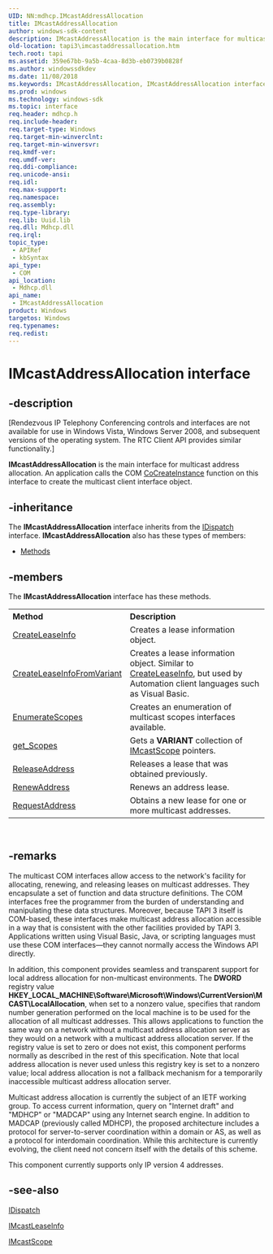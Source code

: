 ```yaml
---
UID: NN:mdhcp.IMcastAddressAllocation
title: IMcastAddressAllocation
author: windows-sdk-content
description: IMcastAddressAllocation is the main interface for multicast address allocation. An application calls the COM CoCreateInstance function on this interface to create the multicast client interface object.
old-location: tapi3\imcastaddressallocation.htm
tech.root: tapi
ms.assetid: 359e67bb-9a5b-4caa-8d3b-eb0739b0828f
ms.author: windowssdkdev
ms.date: 11/08/2018
ms.keywords: IMcastAddressAllocation, IMcastAddressAllocation interface [TAPI 2.2], IMcastAddressAllocation interface [TAPI 2.2],described, _tapi3_imcastaddressallocation, mdhcp/IMcastAddressAllocation, tapi3.imcastaddressallocation
ms.prod: windows
ms.technology: windows-sdk
ms.topic: interface
req.header: mdhcp.h
req.include-header: 
req.target-type: Windows
req.target-min-winverclnt: 
req.target-min-winversvr: 
req.kmdf-ver: 
req.umdf-ver: 
req.ddi-compliance: 
req.unicode-ansi: 
req.idl: 
req.max-support: 
req.namespace: 
req.assembly: 
req.type-library: 
req.lib: Uuid.lib
req.dll: Mdhcp.dll
req.irql: 
topic_type:
 - APIRef
 - kbSyntax
api_type:
 - COM
api_location:
 - Mdhcp.dll
api_name:
 - IMcastAddressAllocation
product: Windows
targetos: Windows
req.typenames: 
req.redist: 
---
```


# IMcastAddressAllocation interface


## -description


<p class="CCE_Message">[Rendezvous IP Telephony Conferencing controls and interfaces are not available for use in Windows Vista, Windows Server 2008, and subsequent versions of the operating system. The RTC Client API
provides similar functionality.]

<b>IMcastAddressAllocation</b> is the main interface for multicast address allocation. An application calls the COM 
<a href="https://msdn.microsoft.com/en-us/library/ms686615(v=VS.85).aspx">CoCreateInstance</a> function on this interface to create the multicast client interface object.


## -inheritance

The <b xmlns:loc="http://microsoft.com/wdcml/l10n">IMcastAddressAllocation</b> interface inherits from the <a href="https://msdn.microsoft.com/en-us/library/ms221608(v=VS.85).aspx">IDispatch</a> interface. <b>IMcastAddressAllocation</b> also has these types of members:
<ul>
<li><a href="https://docs.microsoft.com/">Methods</a></li>
</ul>

## -members

The <b>IMcastAddressAllocation</b> interface has these methods.
<table class="members" id="memberListMethods">
<tr>
<th align="left" width="37%">Method</th>
<th align="left" width="63%">Description</th>
</tr>
<tr data="declared;">
<td align="left" width="37%">
<a href="https://msdn.microsoft.com/b7a65998-3329-4117-be91-10e2dd7047d5">CreateLeaseInfo</a>
</td>
<td align="left" width="63%">
Creates a lease information object.

</td>
</tr>
<tr data="declared;">
<td align="left" width="37%">
<a href="https://msdn.microsoft.com/e6390b21-348a-4bb9-8d21-3c585672199d">CreateLeaseInfoFromVariant</a>
</td>
<td align="left" width="63%">
Creates a lease information object. Similar to 
<a href="https://msdn.microsoft.com/b7a65998-3329-4117-be91-10e2dd7047d5">CreateLeaseInfo</a>, but used by Automation client languages such as Visual Basic.

</td>
</tr>
<tr data="declared;">
<td align="left" width="37%">
<a href="https://msdn.microsoft.com/1845f5f9-be0e-4609-89d8-1a0ed194dd68">EnumerateScopes</a>
</td>
<td align="left" width="63%">
Creates an enumeration of multicast scopes interfaces available.

</td>
</tr>
<tr data="declared;">
<td align="left" width="37%">
<a href="https://msdn.microsoft.com/4fe824fa-2fcb-4f6b-b3de-15dcfc79575c">get_Scopes</a>
</td>
<td align="left" width="63%">
Gets a <b>VARIANT</b> collection of 
<a href="https://msdn.microsoft.com/b0252ac4-856e-4aa7-aa3b-37b92472e864">IMcastScope</a> pointers.

</td>
</tr>
<tr data="declared;">
<td align="left" width="37%">
<a href="https://msdn.microsoft.com/6b5fd18b-1b13-4e2a-9ff9-4a66212213a7">ReleaseAddress</a>
</td>
<td align="left" width="63%">
Releases a lease that was obtained previously.

</td>
</tr>
<tr data="declared;">
<td align="left" width="37%">
<a href="https://msdn.microsoft.com/9f52d1e9-61d9-4f67-b180-c1844b4eb7f1">RenewAddress</a>
</td>
<td align="left" width="63%">
Renews an address lease.

</td>
</tr>
<tr data="declared;">
<td align="left" width="37%">
<a href="https://msdn.microsoft.com/ca428138-34d2-499d-9560-8dfd51403ba1">RequestAddress</a>
</td>
<td align="left" width="63%">
Obtains a new lease for one or more multicast addresses.

</td>
</tr>
</table> 


## -remarks



The multicast COM interfaces allow access to the network's facility for allocating, renewing, and releasing leases on multicast addresses. They encapsulate a set of function and data structure definitions. The COM interfaces free the programmer from the burden of understanding and manipulating these data structures. Moreover, because TAPI 3 itself is COM-based, these interfaces make multicast address allocation accessible in a way that is consistent with the other facilities provided by TAPI 3. Applications written using Visual Basic, Java, or scripting languages must use these COM interfaces—they cannot normally access the Windows API directly.

In addition, this component provides seamless and transparent support for local address allocation for non-multicast environments. The <b>DWORD</b> registry value <b>HKEY_LOCAL_MACHINE\Software\Microsoft\Windows\CurrentVersion\MCAST\LocalAllocation</b>, when set to a nonzero value, specifies that random number generation performed on the local machine is to be used for the allocation of all multicast addresses. This allows applications to function the same way on a network without a multicast address allocation server as they would on a network with a multicast address allocation server. If the registry value is set to zero or does not exist, this component performs normally as described in the rest of this specification. Note that local address allocation is never used unless this registry key is set to a nonzero value; local address allocation is not a fallback mechanism for a temporarily inaccessible multicast address allocation server.

Multicast address allocation is currently the subject of an IETF working group. To access current information, query on "Internet draft" and "MDHCP" or "MADCAP" using any Internet search engine. In addition to MADCAP (previously called MDHCP), the proposed architecture includes a protocol for server-to-server coordination within a domain or AS, as well as a protocol for interdomain coordination. While this architecture is currently evolving, the client need not concern itself with the details of this scheme.

This component currently supports only IP version 4 addresses.




## -see-also




<a href="https://msdn.microsoft.com/en-us/library/ms221608(v=VS.85).aspx">IDispatch</a>



<a href="https://msdn.microsoft.com/a4ad8009-559e-4db9-9ae2-28e4d36cf346">IMcastLeaseInfo</a>



<a href="https://msdn.microsoft.com/b0252ac4-856e-4aa7-aa3b-37b92472e864">IMcastScope</a>
 

 

